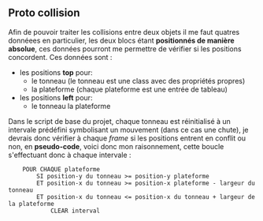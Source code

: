 ## Proto collision

Afin de pouvoir traiter les collisions entre deux objets il me faut quatres donnéees en particulier, les deux blocs étant **positionnés de manière absolue**, ces données pourront me permettre de vérifier si les positions concordent. Ces données sont :

* les positions **top** pour:
    * le tonneau (le tonneau est une class avec des propriétés propres)
    * la plateforme (chaque plateforme est une entrée de tableau)
* les positions **left** pour:
    * le tonneau
    la plateforme

Dans le script de base du projet, chaque tonneau est réinitialisé à un intervale prédéfini symbolisant un mouvement (dans ce cas une chute), je devrais donc vérifier à chaque *frame* si les positions entrent en conflit ou non, en **pseudo-code**, voici donc mon raisonnement, cette boucle s'effectuant donc à chaque intervale :

```
    POUR CHAQUE plateforme
        SI position-y du tonneau >= position-y plateforme
        ET position-x du tonneau >= position-x plateforme - largeur du tonneau
        ET position-x du tonneau <= position-x du tonneau + largeur de la plateforme
            CLEAR interval
```
